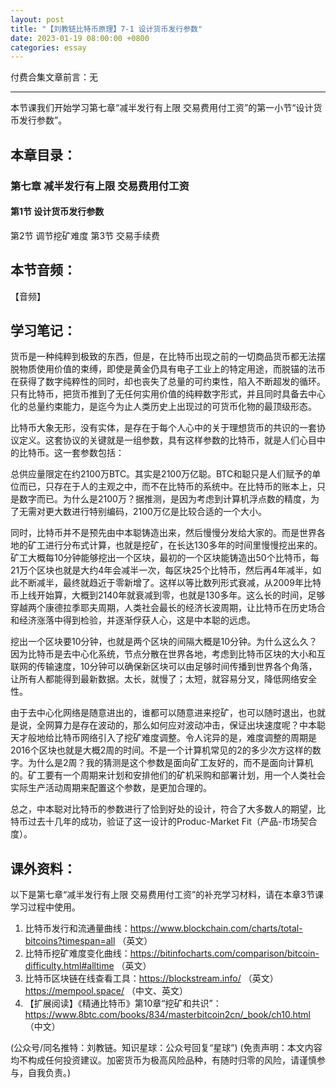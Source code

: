 ```yaml
---
layout: post
title: "【刘教链比特币原理】7-1 设计货币发行参数"
date: 2023-01-19 08:00:00 +0800
categories: essay
---
```


付费合集文章前言：无

---

本节课我们开始学习第七章“减半发行有上限 交易费用付工资”的第一小节“设计货币发行参数”。

## 本章目录：

### 第七章 减半发行有上限 交易费用付工资
#### 第1节 设计货币发行参数
第2节 调节挖矿难度
第3节 交易手续费

## 本节音频：

【音频】

## 学习笔记：

货币是一种纯粹到极致的东西，但是，在比特币出现之前的一切商品货币都无法摆脱物质使用价值的束缚，即使是黄金仍具有电子工业上的特定用途，而脱锚的法币在获得了数字纯粹性的同时，却也丧失了总量的可约束性，陷入不断超发的循环。只有比特币，把货币推到了无任何实用价值的纯粹数字形式，并且同时具备去中心化的总量约束能力，是迄今为止人类历史上出现过的可货币化物的最顶级形态。

比特币大象无形，没有实体，是存在于每个人心中的关于理想货币的共识的一套协议定义。这套协议的关键就是一组参数，具有这样参数的比特币，就是人们心目中的比特币。这一套参数包括：

总供应量限定在约2100万BTC。其实是2100万亿聪。BTC和聪只是人们赋予的单位而已，只存在于人的主观之中，而不在比特币的系统中。在比特币的账本上，只是数字而已。为什么是2100万？据推测，是因为考虑到计算机浮点数的精度，为了无需对更大数进行特别编码，2100万亿是比较合适的一个大小。

同时，比特币并不是预先由中本聪铸造出来，然后慢慢分发给大家的。而是世界各地的矿工进行分布式计算，也就是挖矿，在长达130多年的时间里慢慢挖出来的。矿工大概每10分钟能够挖出一个区块，最初的一个区块能铸造出50个比特币，每21万个区块也就是大约4年会减半一次，每区块25个比特币，然后再4年减半，如此不断减半，最终就趋近于零新增了。这样以等比数列形式衰减，从2009年比特币上线开始算，大概到2140年就衰减到零，也就是130多年。这么长的时间，足够穿越两个康德拉季耶夫周期，人类社会最长的经济长波周期，让比特币在历史场合和经济涨落中得到检验，并逐渐俘获人心，这是中本聪的远虑。

挖出一个区块要10分钟，也就是两个区块的间隔大概是10分钟。为什么这么久？因为比特币是去中心化系统，节点分散在世界各地，考虑到比特币区块的大小和互联网的传输速度，10分钟可以确保新区块可以由足够时间传播到世界各个角落，让所有人都能得到最新数据。太长，就慢了；太短，就容易分叉，降低网络安全性。

由于去中心化网络是随意进出的，谁都可以随意进来挖矿，也可以随时退出，也就是说，全网算力是存在波动的，那么如何应对波动冲击，保证出块速度呢？中本聪天才般地给比特币网络引入了挖矿难度调整。令人诧异的是，难度调整的周期是2016个区块也就是大概2周的时间。不是一个计算机常见的2的多少次方这样的数字。为什么是2周？我的猜测是这个参数是面向矿工友好的，而不是面向计算机的。矿工要有一个周期来计划和安排他们的矿机采购和部署计划，用一个人类社会实际生产活动周期来配置这个参数，是更加合理的。

总之，中本聪对比特币的参数进行了恰到好处的设计，符合了大多数人的期望，比特币过去十几年的成功，验证了这一设计的Produc-Market Fit（产品-市场契合度）。

## 课外资料：

以下是第七章“减半发行有上限 交易费用付工资”的补充学习材料，请在本章3节课学习过程中使用。

1. 比特币发行和流通量曲线：https://www.blockchain.com/charts/total-bitcoins?timespan=all （英文）
2. 比特币挖矿难度变化曲线：https://bitinfocharts.com/comparison/bitcoin-difficulty.html#alltime （英文）
3. 比特币区块链在线查看工具：https://blockstream.info/ （英文）https://mempool.space/ （中文、英文） 
4. 【扩展阅读】《精通比特币》第10章“挖矿和共识”：https://www.8btc.com/books/834/masterbitcoin2cn/_book/ch10.html （中文）


(公众号/同名推特：刘教链。知识星球：公众号回复“星球”)
(免责声明：本文内容均不构成任何投资建议。加密货币为极高风险品种，有随时归零的风险，请谨慎参与，自我负责。)
